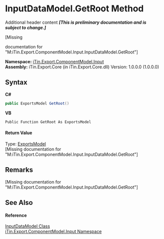 # InputDataModel.GetRoot Method 
Additional header content _**\[This is preliminary documentation and is subject to change.\]**_

\[Missing <summary> documentation for "M:iTin.Export.ComponentModel.Input.InputDataModel.GetRoot"\]

**Namespace:**&nbsp;<a href="ecb5b195-9cf6-cd2f-1a84-5e83a0fe636f">iTin.Export.ComponentModel.Input</a><br />**Assembly:**&nbsp;iTin.Export.Core (in iTin.Export.Core.dll) Version: 1.0.0.0 (1.0.0.0)

## Syntax

**C#**<br />
``` C#
public ExportsModel GetRoot()
```

**VB**<br />
``` VB
Public Function GetRoot As ExportsModel
```


#### Return Value
Type: <a href="c5606475-afec-0e56-1277-644804e4b2ce">ExportsModel</a><br />\[Missing <returns> documentation for "M:iTin.Export.ComponentModel.Input.InputDataModel.GetRoot"\]

## Remarks
\[Missing <remarks> documentation for "M:iTin.Export.ComponentModel.Input.InputDataModel.GetRoot"\]

## See Also


#### Reference
<a href="413820bc-4f38-b1e8-854c-9d26d2818a2b">InputDataModel Class</a><br /><a href="ecb5b195-9cf6-cd2f-1a84-5e83a0fe636f">iTin.Export.ComponentModel.Input Namespace</a><br />